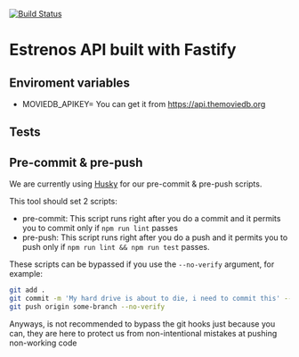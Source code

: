 [![Build Status](https://travis-ci.com/cine-estrenos/estrenos-api.svg?branch=master)](https://travis-ci.com/cine-estrenos/estrenos-api)

# Estrenos API built with Fastify

## Enviroment variables

- MOVIEDB_APIKEY=
  You can get it from https://api.themoviedb.org

## Tests

## Pre-commit & pre-push

We are currently using [Husky](https://github.com/typicode/husky) for our pre-commit & pre-push scripts.

This tool should set 2 scripts:

- pre-commit: This script runs right after you do a commit and it permits you to commit only if `npm run lint` passes
- pre-push: This script runs right after you do a push and it permits you to push only if `npm run lint && npm run test` passes.

These scripts can be bypassed if you use the `--no-verify` argument, for example:

```bash
git add .
git commit -m 'My hard drive is about to die, i need to commit this' --no-verify
git push origin some-branch --no-verify
```

Anyways, is not recommended to bypass the git hooks just because you can, they are here to protect us from non-intentional mistakes at pushing non-working code
